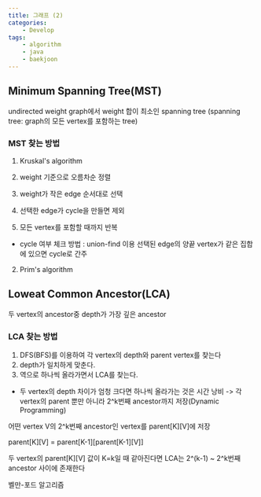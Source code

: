 ```yaml
---
title: 그래프 (2)
categories: 
    - Develop
tags:
    - algorithm
    - java
    - baekjoon
---
```



## Minimum Spanning Tree(MST)
undirected weight graph에서 weight 합이 최소인 spanning tree
(spanning tree: graph의 모든 vertex를 포함하는 tree)

### MST 찾는 방법

1. Kruskal's algorithm

1. weight 기준으로 오름차순 정렬
2. weight가 작은 edge 순서대로 선택
3. 선택한 edge가 cycle을 만들면 제외
4. 모든 vertex를 포함할 때까지 반복 

- cycle 여부 체크 방법 : union-find 이용
선택된 edge의 양끝 vertex가 같은 집합에 있으면 cycle로 간주

2. Prim's algorithm

## Loweat Common Ancestor(LCA)

두 vertex의 ancestor중 depth가 가장 깊은 ancestor

### LCA 찾는 방법

1. DFS(BFS)를 이용하여 각 vertex의 depth와 parent vertex를 찾는다
2. depth가 일치하게 맞춘다.
3. 역으로 하나씩 올라가면서 LCA를 찾는다.

- 두 vertex의 depth 차이가 엄청 크다면 하나씩 올라가는 것은 시간 낭비
-> 각 vertex의 parent 뿐만 아니라 2^k번째 ancestor까지 저장(Dynamic Programming)

어떤 vertex V의 2^k번째 ancestor인 vertex를 parent[K][V]에 저장

parent[K][V] = parent[K-1][parent[K-1][V]]

두 vertex의 parent[K][V] 값이 K=k일 때 같아진다면 LCA는 2^(k-1) ~ 2^k번째 ancestor 사이에 존재한다



벨만-포드 알고리즘
